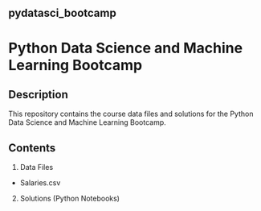 ## pydatasci_bootcamp

# Python Data Science and Machine Learning Bootcamp

## Description
This repository contains the course data files and solutions for the Python Data Science and Machine Learning Bootcamp.

## Contents
1. Data Files
* Salaries.csv
2. Solutions (Python Notebooks)
